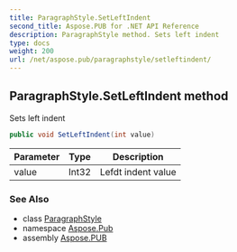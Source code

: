 ```yaml
---
title: ParagraphStyle.SetLeftIndent
second_title: Aspose.PUB for .NET API Reference
description: ParagraphStyle method. Sets left indent
type: docs
weight: 200
url: /net/aspose.pub/paragraphstyle/setleftindent/
---
```

## ParagraphStyle.SetLeftIndent method

Sets left indent

```csharp
public void SetLeftIndent(int value)
```

| Parameter | Type | Description |
| --- | --- | --- |
| value | Int32 | Lefdt indent value |

### See Also

* class [ParagraphStyle](../)
* namespace [Aspose.Pub](../../paragraphstyle/)
* assembly [Aspose.PUB](../../../)


